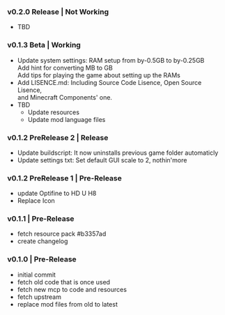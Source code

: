### v0.2.0 Release | Not Working

- TBD

### v0.1.3 Beta | Working

- Update system settings: RAM setup from by-0.5GB to by-0.25GB   
Add hint for converting MB to GB   
Add tips for playing the game about setting up the RAMs
- Add LISENCE.md: Including Source Code Lisence, Open Source Lisence,   
and Minecraft Components' one.
- TBD
  + Update resources
  + Update mod language files

### v0.1.2 PreRelease 2 | Release

- Update buildscript: It now uninstalls previous game folder automaticly
- Update settings txt: Set default GUI scale to 2, nothin'more

### v0.1.2 PreRelease 1 | Pre-Release

- update Optifine to HD U H8
- Replace Icon

### v0.1.1 | Pre-Release

- fetch resource pack #b3357ad
- create changelog

### v0.1.0 | Pre-Release

- initial commit
- fetch old code that is once used
- fetch new mcp to code and resources
- fetch upstream
- replace mod files from old to latest
